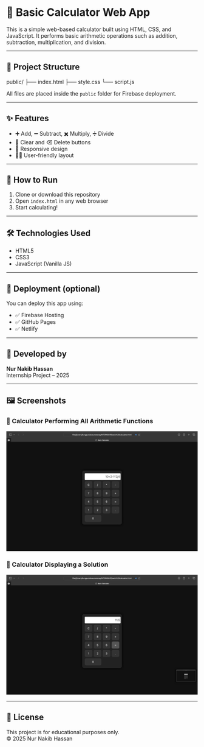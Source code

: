 # 🔢 Basic Calculator Web App

This is a simple web-based calculator built using HTML, CSS, and JavaScript. It performs basic arithmetic operations such as addition, subtraction, multiplication, and division.

---

## 📁 Project Structure
public/
├── index.html
├── style.css
└── script.js


All files are placed inside the `public` folder for Firebase deployment.

---

## ✨ Features

- ➕ Add, ➖ Subtract, ✖️ Multiply, ➗ Divide  
- 🔄 Clear and ⌫ Delete buttons  
- 📱 Responsive design  
- 🧑‍💻 User-friendly layout

---

## 🚀 How to Run

1. Clone or download this repository  
2. Open `index.html` in any web browser  
3. Start calculating!

---

## 🛠️ Technologies Used

- HTML5  
- CSS3  
- JavaScript (Vanilla JS)

---

## 📂 Deployment (optional)

You can deploy this app using:

- ✅ Firebase Hosting  
- ✅ GitHub Pages  
- ✅ Netlify

---

## 👤 Developed by

**Nur Nakib Hassan**  
Internship Project – 2025

---

## 🖼️ Screenshots

### 🔢 Calculator Performing All Arithmetic Functions  
![Calculator Functions](screenshots/calulator%20performing%20all%20arthmetic%20functions.png)

### 🧮 Calculator Displaying a Solution  
![Calculator Solution](screenshots/calculator%20solution.png)

---

## 📄 License

This project is for educational purposes only.  
© 2025 Nur Nakib Hassan


